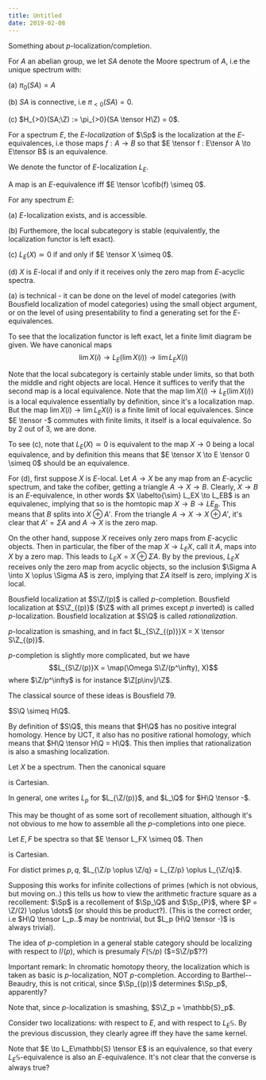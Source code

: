 ```yaml
---
title: Untitled
date: 2019-02-08
---
```

Something about $p$-localization/completion.

For $A$ an abelian group, we let $SA$ denote the Moore spectrum of $A$,
i.e the unique spectrum with:

(a) $\pi_0(SA) = A$

(b) $SA$ is connective, i.e $\pi_{<0}(SA) = 0$.

(c) $H_{>0}(SA;\Z) := \pi_{>0}(SA \tensor H\Z) = 0$.

For a spectrum $E$, the *$E$-localization* of $\Sp$ is the localization
at the $E$-equivalences, i.e those maps $f: A \to B$ so that
$E \tensor f : E\tensor A \to E\tensor B$ is an equivalence.

We denote the functor of $E$-localization $L_E$.

A map is an $E$-equivalence iff $E \tensor \cofib(f) \simeq 0$.

For any spectrum $E$:

(a) $E$-localization exists, and is accessible.

(b) Furthemore, the local subcategory is stable (equivalently, the
    localization functor is left exact).

(c) $L_E(X) \simeq 0$ if and only if $E \tensor X \simeq 0$.

(d) $X$ is $E$-local if and only if it receives only the zero map from
    $E$-acyclic spectra.

\(a) is technical - it can be done on the level of model categories (with
Bousfield localization of model categories) using the small object
argument, or on the level of using presentability to find a generating
set for the $E$-equivalences.

To see that the localization functor is left exact, let a finite limit
diagram be given. We have canonical maps
$$\lim X(i) \to L_E(\lim X(i)) \to \lim L_E X(i)$$

Note that the local subcategory is certainly stable under limits, so
that both the middle and right objects are local. Hence it suffices to
verify that the second map is a local equivalence. Note that the map
$\lim X(i) \to L_E(\lim X(i))$ is a local equivalence essentially by
definition, since it's a localization map. But the map
$\lim X(i) \to \lim L_EX(i)$ is a finite limit of local equivalences.
Since $E \tensor -$ commutes with finite limits, it itself is a local
equivalence. So by 2 out of 3, we are done.

To see (c), note that $L_E(X) \simeq 0$ is equivalent to the map
$X \to 0$ being a local equivalence, and by definition this means that
$E \tensor X \to E \tensor 0 \simeq 0$ should be an equivalence.

For (d), first suppose $X$ is $E$-local. Let $A \to X$ be any map from
an $E$-acyclic spectrum, and take the cofiber, getting a triangle
$A \to X \to B$. Clearly, $X \to B$ is an $E$-equivalence, in other
words $X \labelto{\sim} L_EX \to L_EB$ is an equivalenec, implying that
so is the homtopic map $X \to B \to LE_B$. This means that $B$ splits
into $X \oplus A'$. From the triangle $A \to X \to X \oplus A'$, it's
clear that $A' = \Sigma A$ and $A \to X$ is the zero map.

On the other hand, suppose $X$ receives only zero maps from $E$-acyclic
objects. Then in particular, the fiber of the map $X \to L_EX$, call it
$A$, maps into $X$ by a zero map. This leads to
$L_EX = X \oplus \Sigma A$. By by the previous, $L_EX$ receives only the
zero map from acyclic objects, so the inclusion
$\Sigma A \into X \oplus \Sigma A$ is zero, implying that $\Sigma A$
itself is zero, implying $X$ is local.

Bousfield localization at $S\Z/(p)$ is called $p$-completion. Bousfield
localization at $S\Z_{(p)}$ ($\Z$ with all primes except $p$ inverted)
is called $p$-localization. Bousfield localization at $S\Q$ is called
*rationalization*.

$p$-localization is smashing, and in fact
$L_{S\Z_{(p)}}X = X \tensor S\Z_{(p)}$.

$p$-completion is slightly more complicated, but we have
$$L_{S\Z/(p)}X = \map(\Omega S\Z/(p^\infty), X)$$ where $\Z/p^\infty$ is
for instance $\Z[p\inv]/\Z$.

The classical source of these ideas is Bousfield 79.

$S\Q \simeq H\Q$.

By definition of $S\Q$, this means that $H\Q$ has no positive integral
homology. Hence by UCT, it also has no positive rational homology, which
means that $H\Q \tensor H\Q = H\Q$. This then implies that
rationalization is also a smashing localization.

Let $X$ be a spectrum. Then the canonical square

is Cartesian.

In general, one writes $L_p$ for $L_{\Z/(p)}$, and $L_\Q$ for
$H\Q \tensor -$.

This may be thought of as some sort of recollement situation, although
it's not obvious to me how to assemble all the $p$-completions into one
piece.

Let $E,F$ be spectra so that $E \tensor L_FX \simeq 0$. Then

is Cartesian.

For distict primes $p,q$,
$L_{\Z/p \oplus \Z/q} = L_{Z/p} \oplus L_{\Z/q}$.

Supposing this works for infinite collections of primes (which is not
obvious, but moving on..) this tells us how to view the arithmetic
fracture square as a recollement: $\Sp$ is a recollement of $\Sp_\Q$ and
$\Sp_{P}$, where $P = \Z/(2) \oplus \dots$ (or should this be product?).
(This is the correct order, i.e $H\Q \tensor L_p..$ may be nontrivial,
but $L_p (H\Q \tensor -)$ is always trivial).

The idea of $p$-completion in a general stable category should be
localizing with respect to $I/(p)$, which is presumaly $F(\mathbb{S}/p)$
($=S\Z/p$??)

Important remark: In chromatic homotopy theory, the localization which
is taken as basic is $p$-localization, NOT $p$-completion. According to
Barthel--Beaudry, this is not critical, since $\Sp_{(p)}$ determines
$\Sp_p$, apparently?

Note that, since $p$-localization is smashing, $S\Z_p = \mathbb{S}_p$.

Consider two localizations: with respect to $E$, and with respect to
$L_E\mathbb{S}$. By the previous discussion, they clearly agree iff they
have the same kernel.

Note that $E \to L_E\mathbb{S} \tensor E$ is an equivalence, so that
every $L_E\mathbb{S}$-equivalence is also an $E$-equivalence. It's not
clear that the converse is always true?
